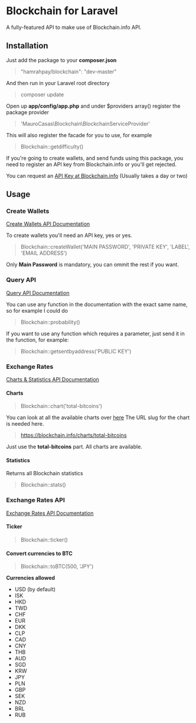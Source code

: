 Blockchain for Laravel
======================

A fully-featured API to make use of Blockchain.info API. 

## Installation
Just add the package to your **composer.json**

> "hamrahpay/blockchain": "dev-master"

And then run in your Laravel root directory

> composer update

Open up **app/config/app.php** and under $providers array()
register the package provider

> 'MauroCasas\Blockchain\BlockchainServiceProvider'

This will also register the facade for you to use, for example

> Blockchain::getdifficulty()

If you're going to create wallets, and send funds using this package,
you need to register an API key from Blockchain.info or you'll
get rejected.

You can request an [API Key at Blockchain.info](https://blockchain.info/api/api_create_code) (Usually takes a day or two)

## Usage

### Create Wallets

[Create Wallets API Documentation](https://blockchain.info/api/create_wallet)

To create wallets you'll need an API key, yes or yes.

> Blockchain::createWallet('MAIN PASSWORD', 'PRIVATE KEY', 'LABEL', 'EMAIL ADDRESS')

Only **Main Password** is mandatory, you can ommit the rest if you want.

### Query API

[Query API Documentation](https://blockchain.info/q)

You can use any function in the documentation with the exact same name, so for example I could do

> Blockchain::probability()

If you want to use any function which requires a parameter, just send it in the function, for example:

> Blockchain::getsentbyaddress('PUBLIC KEY')

### Exchange Rates

[Charts & Statistics API Documentation](https://blockchain.info/api/charts_api)

#### Charts

> Blockchain::chart('total-bitcoins')

You can look at all the available charts over [here](https://blockchain.info/charts)
The URL slug for the chart is needed here.

> https://blockchain.info/charts/total-bitcoins

Just use the **total-bitcoins** part. All charts are available.

#### Statistics

Returns all Blockchain statistics

> Blockchain::stats()

### Exchange Rates API

[Exchange Rates API Documentation](https://blockchain.info/api/exchange_rates_api)

#### Ticker

> Blockchain::ticker()

#### Convert currencies to BTC

> Blockchain::toBTC(500, 'JPY')

**Currencies allowed**

* USD (by default)
* ISK
* HKD
* TWD
* CHF
* EUR
* DKK
* CLP
* CAD
* CNY
* THB
* AUD
* SGD
* KRW
* JPY
* PLN
* GBP
* SEK
* NZD
* BRL
* RUB
